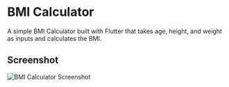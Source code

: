 # BMI Calculator

A simple BMI Calculator built with Flutter that takes age, height, and weight as inputs and calculates the BMI.

## Screenshot

![BMI Calculator Screenshot](assets/screenshot.png)
